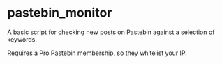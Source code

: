 # pastebin_monitor

A basic script for checking new posts on Pastebin against a selection of keywords.

Requires a Pro Pastebin membership, so they whitelist your IP.
